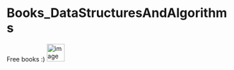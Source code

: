 # Books_DataStructuresAndAlgorithms
Free books :) <img width="40" alt="image" src="https://media1.giphy.com/media/hAieQ20Ph6xJPnVqLr/giphy.gif?cid=ecf05e472200ylhuhwub9b78nt0pyg88uegrt1a5grv9u6vs&rid=giphy.gif&ct=s">

